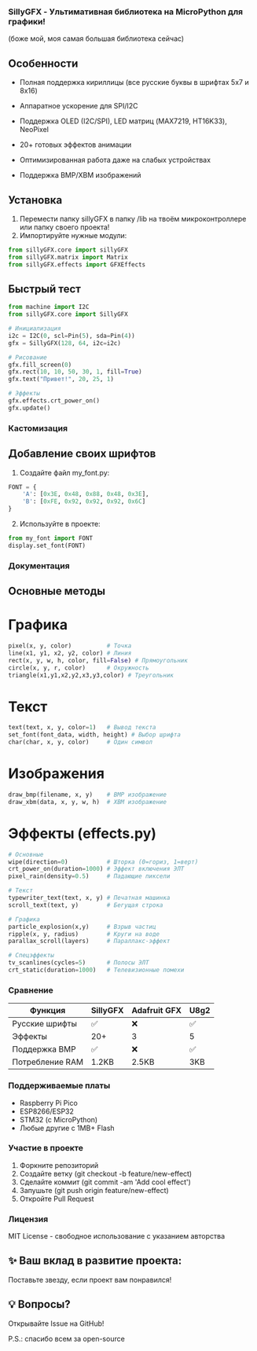 ### SillyGFX - Ультимативная библиотека на MicroPython для графики!
(боже мой, моя самая большая библиотека сейчас)

## Особенности
- Полная поддержка кириллицы (все русские буквы в шрифтах 5x7 и 8x16)

- Аппаратное ускорение для SPI/I2C

- Поддержка OLED (I2C/SPI), LED матриц (MAX7219, HT16K33), NeoPixel

- 20+ готовых эффектов анимации

- Оптимизированная работа даже на слабых устройствах

- Поддержка BMP/XBM изображений

## Установка
1. Перемести папку sillyGFX в папку /lib на твоём микроконтроллере или папку своего проекта!
2. Импортируйте нужные модули:
```python
from sillyGFX.core import sillyGFX
from sillyGFX.matrix import Matrix
from sillyGFX.effects import GFXEffects
```

## Быстрый тест
```python
from machine import I2C
from sillyGFX.core import SillyGFX

# Инициализация
i2c = I2C(0, scl=Pin(5), sda=Pin(4))
gfx = SillyGFX(128, 64, i2c=i2c)

# Рисование
gfx.fill_screen(0)
gfx.rect(10, 10, 50, 30, 1, fill=True)
gfx.text("Привет!", 20, 25, 1)

# Эффекты
gfx.effects.crt_power_on()
gfx.update()
```
### Кастомизация
## Добавление своих шрифтов
1. Создайте файл my_font.py:
```python
FONT = {
    'A': [0x3E, 0x48, 0x88, 0x48, 0x3E],
    'B': [0xFE, 0x92, 0x92, 0x92, 0x6C]
}
```
2. Используйте в проекте:
```python
from my_font import FONT
display.set_font(FONT)
```
### Документация
## Основные методы
# Графика
```python
pixel(x, y, color)          # Точка
line(x1, y1, x2, y2, color) # Линия
rect(x, y, w, h, color, fill=False) # Прямоугольник
circle(x, y, r, color)      # Окружность
triangle(x1,y1,x2,y2,x3,y3,color) # Треугольник
```
# Текст
```python
text(text, x, y, color=1)   # Вывод текста
set_font(font_data, width, height) # Выбор шрифта
char(char, x, y, color)     # Один символ
```
# Изображения
```python
draw_bmp(filename, x, y)    # BMP изображение
draw_xbm(data, x, y, w, h)  # XBM изображение
```
# Эффекты (effects.py)
```python
# Основные
wipe(direction=0)           # Шторка (0=гориз, 1=верт)
crt_power_on(duration=1000) # Эффект включения ЭЛТ
pixel_rain(density=0.5)     # Падающие пиксели

# Текст
typewriter_text(text, x, y) # Печатная машинка
scroll_text(text, y)        # Бегущая строка

# Графика
particle_explosion(x,y)     # Взрыв частиц
ripple(x, y, radius)        # Круги на воде
parallax_scroll(layers)     # Параллакс-эффект

# Спецэффекты
tv_scanlines(cycles=5)      # Полосы ЭЛТ
crt_static(duration=1000)   # Телевизионные помехи
```

### Сравнение

| Функция |	SillyGFX | Adafruit GFX | U8g2 |
|---|---|---|---|
| Русские шрифты | ✅ | ❌ | ✅ |
| Эффекты |	20+ |	3	| 5 |
| Поддержка BMP |	✅ |	❌ |	✅ |
| Потребление RAM |	1.2KB |	2.5KB |	3KB |

### Поддерживаемые платы
- Raspberry Pi Pico
- ESP8266/ESP32
- STM32 (с MicroPython)
- Любые другие с 1MB+ Flash

### Участие в проекте
1. Форкните репозиторий
2. Создайте ветку (git checkout -b feature/new-effect)
3. Сделайте коммит (git commit -am 'Add cool effect')
4. Запушьте (git push origin feature/new-effect)
5. Откройте Pull Request

### Лицензия
MIT License - свободное использование с указанием авторства

## ✨ Ваш вклад в развитие проекта:
Поставьте звезду, если проект вам понравился!

## 💡 Вопросы? 
Открывайте Issue на GitHub!





P.S.: спасибо всем за open-source

